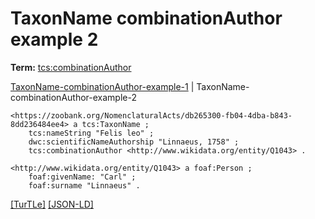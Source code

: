 # TaxonName combinationAuthor example 2


**Term:** [tcs:combinationAuthor](../terms/#tcs_combinationauthor)

[TaxonName-combinationAuthor-example-1](./TaxonName-combinationAuthor-example-1.html) | TaxonName-combinationAuthor-example-2
```turtle
<https://zoobank.org/NomenclaturalActs/db265300-fb04-4dba-b843-8dd236484ee4> a tcs:TaxonName ;
    tcs:nameString "Felis leo" ;
    dwc:scientificNameAuthorship "Linnaeus, 1758" ;
    tcs:combinationAuthor <http://www.wikidata.org/entity/Q1043> .

<http://www.wikidata.org/entity/Q1043> a foaf:Person ;
    foaf:givenName: "Carl" ;
    foaf:surname "Linnaeus" .
```

[&#91;TurTLe&#93;](https://github.com/tdwg/tcs2/blob/master/examples/TaxonName-combinationAuthor-example-2.ttl)&nbsp;[&#91;JSON-LD&#93;](https://github.com/tdwg/tcs2/blob/master/examples/TaxonName-combinationAuthor-example-2.jsonld)

